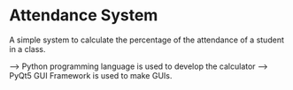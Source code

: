 # Attendance System
A simple system to calculate the percentage of the attendance of a student in a class.

--> Python programming language is used to develop the calculator
--> PyQt5 GUI Framework is used to make GUIs.
